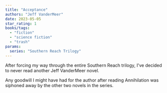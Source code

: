 ```yaml
---
title: "Acceptance"
authors: "Jeff VanderMeer"
date: 2023-05-05
star_rating: 1
books/tags:
  - "fiction"
  - "science fiction"
  - "trash"
params:
  series: "Southern Reach Trilogy"
---
```


After forcing my way through the entire Southern Reach trilogy, I've decided to
never read another Jeff VanderMeer novel.

Any goodwill I might have had for the author after reading Annihilation was
siphoned away by the other two novels in the series.

<!--more-->
